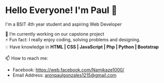 # Hello Everyone! I'm Paul 👋
I'm a BSIT 4th year student and aspiring Web Developer



🔭 I’m currently working on our capstone project
<br> ⚡ Fun fact: I really enjoy coding, solving problems and designing.
<br> 💡 Have knowledge in __HTML | CSS | JavaScript | Php | Python | Bootstrap__
<br><br> 📫 How to reach me:
 - Facebook: https://web.facebook.com/Namikaze1000/
 - Email Address: aronpaulgonzales1215@gmail.com

